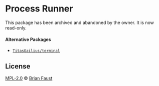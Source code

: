 # Process Runner

This package has been archived and abandoned by the owner. It is now read-only.

#### Alternative Packages

- [`TitasGailius/terminal`](https://github.com/TitasGailius/terminal)

## License

[MPL-2.0](LICENSE) © [Brian Faust](https://faust.codes/)
